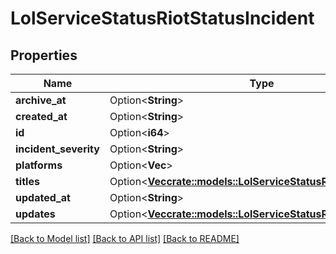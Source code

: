 # LolServiceStatusRiotStatusIncident

## Properties

Name | Type | Description | Notes
------------ | ------------- | ------------- | -------------
**archive_at** | Option<**String**> |  | [optional]
**created_at** | Option<**String**> |  | [optional]
**id** | Option<**i64**> |  | [optional]
**incident_severity** | Option<**String**> |  | [optional]
**platforms** | Option<**Vec<String>**> |  | [optional]
**titles** | Option<[**Vec<crate::models::LolServiceStatusRiotStatusTitle>**](LolServiceStatusRiotStatusTitle.md)> |  | [optional]
**updated_at** | Option<**String**> |  | [optional]
**updates** | Option<[**Vec<crate::models::LolServiceStatusRiotStatusUpdate>**](LolServiceStatusRiotStatusUpdate.md)> |  | [optional]

[[Back to Model list]](../README.md#documentation-for-models) [[Back to API list]](../README.md#documentation-for-api-endpoints) [[Back to README]](../README.md)


